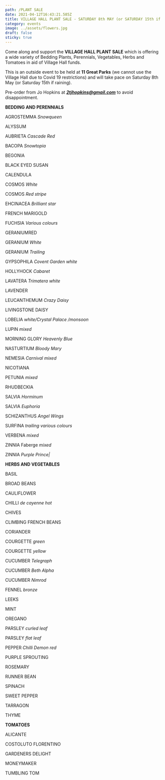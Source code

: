 ```yaml
---
path: /PLANT SALE
date: 2021-04-12T16:43:21.585Z
title: VILLAGE HALL PLANT SALE - SATURDAY 8th MAY (or SATURDAY 15th if raining)
category: events
image: ../assets/flowers.jpg
draft: false
sticky: true
---
```

Come along and support the **VILLAGE HALL PLANT SALE** which is offering a wide variety of Bedding Plants, Perennials, Vegetables, Herbs and Tomatoes in aid of Village Hall funds.  

This is an outside event to be held at **11 Great Parks** (we cannot use the Village Hall due to Covid 19 restrictions) and will take pace on Saturday 8th May (or Saturday 15th if raining). 

Pre-order from Jo Hopkins at ***2tjhopkins@gmail.com*** to avoid disappointment.

**BEDDING AND PERENNIALS**

AGROSTEMMA *Snowqueen*

ALYSSUM

AUBRIETA *Cascade Red*

BACOPA *Snowtopia*

BEGONIA

BLACK EYED SUSAN

CALENDULA

COSMOS *White*

COSMOS *Red stripe*

EHCINACEA *Brilliant star*

FRENCH MARIGOLD

FUCHSIA *Various colours*

GERANIUMRED

GERANIUM *White*

GERANIUM *Trailing*

GYPSOPHILA *Covent Garden white*

HOLLYHOCK *Cabaret*

LAVATERA *Trimatera white*

LAVENDER

LEUCANTHEMUM *Crazy Daisy*

LIVINGSTONE DAISY

LOBELIA *white/Crystal Palace /monsoon*

LUPIN *mixed*

MORNING GLORY *Heavenly Blue*

NASTURTIUM *Bloody Mary*

NEMESIA *Carnival mixed*

NICOTIANA

PETUNIA *mixed*

RHUDBECKIA

SALVIA *Horminum*

SALVIA *Euphoria*

SCHIZANTHUS *Angel Wings*

SURFINA *trailing various colours*

VERBENA *mixed*

ZINNIA Faberge *mixed*

ZINNIA *Purple Prince|*

**HERBS AND VEGETABLES**

BASIL

BROAD BEANS

CAULIFLOWER

CHILLI *de cayenne hot*

CHIVES

CLIMBING FRENCH BEANS

CORIANDER

COURGETTE *green*

COURGETTE *yellow*

CUCUMBER *Telegraph*

CUCUMBER *Beth Alpha*

CUCUMBER *Nimrod*

FENNEL *bronze*

LEEKS

MINT

OREGANO

PARSLEY *curled leaf*

PARSLEY *flat leaf*

PEPPER *Chilli Demon red*

PURPLE SPROUTING

ROSEMARY

RUNNER BEAN

SPINACH

SWEET PEPPER

TARRAGON

THYME

**TOMATOES** 

ALICANTE 

COSTOLUTO FLORENTINO

GARDENERS DELIGHT 

MONEYMAKER

TUMBLING TOM